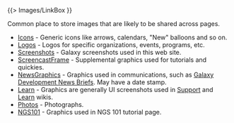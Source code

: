 {{> Images/LinkBox }}

Common place to store images that are likely to be shared across pages.

* [Icons](/src/images/icons/index.md) - Generic icons like arrows, calendars, "New" balloons and so on.
* [Logos](/src/images/logos/index.md) - Logos for specific organizations, events, programs, etc.
* [Screenshots](/src/images/screenshots/index.md) - Galaxy screenshots used in this web site.
* [ScreencastFrame](/src/images/screencast-frame/index.md) - Supplemental graphics used for tutorials and quickies.
* [NewsGraphics](/src/images/news-graphics/index.md) - Graphics used in communications, such as [Galaxy Development News Briefs](/src/dev-news-briefs/index.md). May have a date stamp.
* [Learn](/src/images/learn/index.md) - Graphics are generally UI screenshots used in [Support](/src/support/index.md) and [Learn](/src/learn/index.md) wikis.
* [Photos](/src/images/photos/index.md) - Photographs.
* [NGS101](/src/images/ngs101/index.md) - Graphics used in NGS 101 tutorial page.

